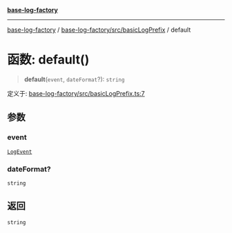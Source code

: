 [**base-log-factory**](../../../../index.md)

***

[base-log-factory](../../../../index.md) / [base-log-factory/src/basicLogPrefix](../index.md) / default

# 函数: default()

> **default**(`event`, `dateFormat`?): `string`

定义于: [base-log-factory/src/basicLogPrefix.ts:7](https://github.com/fengxinming/log-base/blob/f6c9069a5cd1f743106018a69d7fd4022e94fab6/packages/base-log-factory/src/basicLogPrefix.ts#L7)

## 参数

### event

[`LogEvent`](../../typings/interfaces/LogEvent.md)

### dateFormat?

`string`

## 返回

`string`
